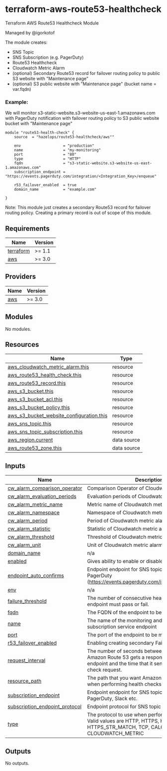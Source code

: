 # terraform-aws-route53-healthcheck
Terraform AWS Route53 Healthcheck Module

Managed by @igorkotof

The module creates: 
* SNS Topic
* SNS Subscription (e.g. PagerDuty)
* Route53 Healthcheck
* Cloudwatch Metric Alarm
* (optional) Secondary Route53 record for failover routing policy to public S3 website with "Maintenance page"
* (optional) S3 public website with "Maintenance page" (bucket name = var.fqdn)

### Example:
We will monitor s3-static-website.s3-website-us-east-1.amazonaws.com with PagerDuty notification with 
failover routing policy to S3 public website bucket with "Maintenance page" 
```
module "route53-health-check" {
    source  = "hazelops/route53-healthcheck/aws""
  
    env                   = "production"
    name                  = "my-monitoring"
    port                  = "80"
    type                  = "HTTP"
    fqdn                  = "s3-static-website.s3-website-us-east-1.amazonaws.com"
    subscription_endpoint = "https://events.pagerduty.com/integration/<Integration_Key>/enqueue"
    
    r53_failover_enabled  = true
    domain_name           = "example.com"

}
```
Note: This module just creates a secondary Route53 record for failover routing policy. Creating a primary record is out of scope of this module.

<!-- BEGIN_TF_DOCS -->
## Requirements

| Name | Version |
|------|---------|
| <a name="requirement_terraform"></a> [terraform](#requirement\_terraform) | >= 1.1 |
| <a name="requirement_aws"></a> [aws](#requirement\_aws) | >= 3.0 |

## Providers

| Name | Version |
|------|---------|
| <a name="provider_aws"></a> [aws](#provider\_aws) | >= 3.0 |

## Modules

No modules.

## Resources

| Name | Type |
|------|------|
| [aws_cloudwatch_metric_alarm.this](https://registry.terraform.io/providers/hashicorp/aws/latest/docs/resources/cloudwatch_metric_alarm) | resource |
| [aws_route53_health_check.this](https://registry.terraform.io/providers/hashicorp/aws/latest/docs/resources/route53_health_check) | resource |
| [aws_route53_record.this](https://registry.terraform.io/providers/hashicorp/aws/latest/docs/resources/route53_record) | resource |
| [aws_s3_bucket.this](https://registry.terraform.io/providers/hashicorp/aws/latest/docs/resources/s3_bucket) | resource |
| [aws_s3_bucket_acl.this](https://registry.terraform.io/providers/hashicorp/aws/latest/docs/resources/s3_bucket_acl) | resource |
| [aws_s3_bucket_policy.this](https://registry.terraform.io/providers/hashicorp/aws/latest/docs/resources/s3_bucket_policy) | resource |
| [aws_s3_bucket_website_configuration.this](https://registry.terraform.io/providers/hashicorp/aws/latest/docs/resources/s3_bucket_website_configuration) | resource |
| [aws_sns_topic.this](https://registry.terraform.io/providers/hashicorp/aws/latest/docs/resources/sns_topic) | resource |
| [aws_sns_topic_subscription.this](https://registry.terraform.io/providers/hashicorp/aws/latest/docs/resources/sns_topic_subscription) | resource |
| [aws_region.current](https://registry.terraform.io/providers/hashicorp/aws/latest/docs/data-sources/region) | data source |
| [aws_route53_zone.this](https://registry.terraform.io/providers/hashicorp/aws/latest/docs/data-sources/route53_zone) | data source |

## Inputs

| Name | Description | Type | Default | Required |
|------|-------------|------|---------|:--------:|
| <a name="input_cw_alarm_comparison_operator"></a> [cw\_alarm\_comparison\_operator](#input\_cw\_alarm\_comparison\_operator) | Comparison Operator of Cloudwatch metric alarm | `string` | `"LessThanThreshold"` | no |
| <a name="input_cw_alarm_evaluation_periods"></a> [cw\_alarm\_evaluation\_periods](#input\_cw\_alarm\_evaluation\_periods) | Evaluation periods of Cloudwatch metric alarm | `string` | `"1"` | no |
| <a name="input_cw_alarm_metric_name"></a> [cw\_alarm\_metric\_name](#input\_cw\_alarm\_metric\_name) | Metric name of Cloudwatch metric alarm | `string` | `"HealthCheckStatus"` | no |
| <a name="input_cw_alarm_namespace"></a> [cw\_alarm\_namespace](#input\_cw\_alarm\_namespace) | Namespace of Cloudwatch metric alarm | `string` | `"AWS/Route53"` | no |
| <a name="input_cw_alarm_period"></a> [cw\_alarm\_period](#input\_cw\_alarm\_period) | Period of Cloudwatch metric alarm | `string` | `"60"` | no |
| <a name="input_cw_alarm_statistic"></a> [cw\_alarm\_statistic](#input\_cw\_alarm\_statistic) | Statistic of Cloudwatch metric alarm | `string` | `"Minimum"` | no |
| <a name="input_cw_alarm_threshold"></a> [cw\_alarm\_threshold](#input\_cw\_alarm\_threshold) | Threshold of Cloudwatch metric alarm | `string` | `"1"` | no |
| <a name="input_cw_alarm_unit"></a> [cw\_alarm\_unit](#input\_cw\_alarm\_unit) | Unit of Cloudwatch metric alarm | `string` | `"None"` | no |
| <a name="input_domain_name"></a> [domain\_name](#input\_domain\_name) | n/a | `any` | n/a | yes |
| <a name="input_enabled"></a> [enabled](#input\_enabled) | Gives ability to enable or disable a module | `bool` | `true` | no |
| <a name="input_endpoint_auto_confirms"></a> [endpoint\_auto\_confirms](#input\_endpoint\_auto\_confirms) | Endpoint endpoint for SNS topic subscription, PagerDuty (https://events.pagerduty.com/integration/<Integration Key>/enqueue) | `bool` | `true` | no |
| <a name="input_env"></a> [env](#input\_env) | n/a | `any` | n/a | yes |
| <a name="input_failure_threshold"></a> [failure\_threshold](#input\_failure\_threshold) | The number of consecutive health checks that an endpoint must pass or fail. | `string` | `"3"` | no |
| <a name="input_fqdn"></a> [fqdn](#input\_fqdn) | The FQDN of the endpoint to be monitored | `string` | n/a | yes |
| <a name="input_name"></a> [name](#input\_name) | The name of the monitoring and name of the subscription service endpoint | `string` | n/a | yes |
| <a name="input_port"></a> [port](#input\_port) | The port of the endpoint to be monitored | `string` | `"443"` | no |
| <a name="input_r53_failover_enabled"></a> [r53\_failover\_enabled](#input\_r53\_failover\_enabled) | Enabling creating secondary Failover R53 Record | `bool` | `false` | no |
| <a name="input_request_interval"></a> [request\_interval](#input\_request\_interval) | The number of seconds between the time that Amazon Route 53 gets a response from your endpoint and the time that it sends the next health-check request. | `string` | `"30"` | no |
| <a name="input_resource_path"></a> [resource\_path](#input\_resource\_path) | The path that you want Amazon Route 53 to request when performing health checks. | `string` | `"/"` | no |
| <a name="input_subscription_endpoint"></a> [subscription\_endpoint](#input\_subscription\_endpoint) | Endpoint endpoint for SNS topic subscription, PagerDuty, Slack etc. | `string` | n/a | yes |
| <a name="input_subscription_endpoint_protocol"></a> [subscription\_endpoint\_protocol](#input\_subscription\_endpoint\_protocol) | Endpoint protocol for SNS topic subscription | `string` | `"https"` | no |
| <a name="input_type"></a> [type](#input\_type) | The protocol to use when performing health checks. Valid values are HTTP, HTTPS, HTTP\_STR\_MATCH, HTTPS\_STR\_MATCH, TCP, CALCULATED and CLOUDWATCH\_METRIC | `string` | `"HTTPS"` | no |

## Outputs

No outputs.
<!-- END_TF_DOCS -->

